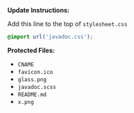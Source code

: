 **Update Instructions:**

Add this line to the top of `stylesheet.css`
```css
@import url('javadoc.css');
```

**Protected Files:**
- `CNAME`
- `favicon.ico`
- `glass.png`
- `javadoc.scss`
- `README.md`
- `x.png`
